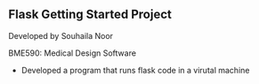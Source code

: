 ## Flask Getting Started Project

Developed by Souhaila Noor

BME590: Medical Design Software

* Developed a program that runs flask code in a virutal machine 
